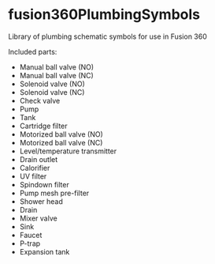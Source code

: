 # fusion360PlumbingSymbols
Library of plumbing schematic symbols for use in Fusion 360

Included parts:

* Manual ball valve (NO)
* Manual ball valve (NC)
* Solenoid valve (NO)
* Solenoid valve (NC)
* Check valve
* Pump
* Tank
* Cartridge filter
* Motorized ball valve (NO)
* Motorized ball valve (NC)
* Level/temperature transmitter
* Drain outlet
* Calorifier
* UV filter
* Spindown filter
* Pump mesh pre-filter
* Shower head
* Drain
* Mixer valve
* Sink
* Faucet
* P-trap
* Expansion tank
